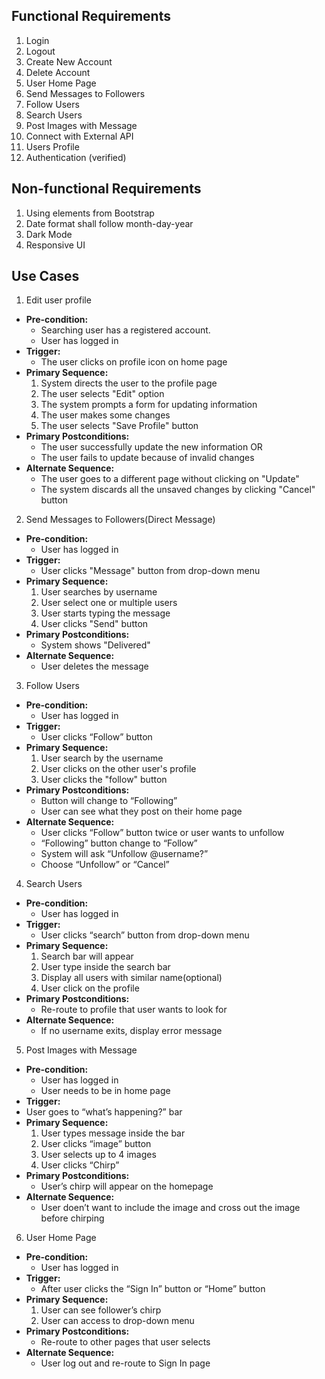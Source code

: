 ## Functional Requirements
1. Login
2. Logout
3. Create New Account
4. Delete Account
5. User Home Page
6. Send Messages to Followers
7. Follow Users
8. Search Users
9. Post Images with Message
10. Connect with External API
11. Users Profile
12. Authentication (verified)
## Non-functional Requirements
1. Using elements from Bootstrap
2. Date format shall follow month-day-year
3. Dark Mode
4. Responsive UI 

## Use Cases
1. Edit user profile 
- **Pre-condition:** 
  - Searching user has a registered account.
  - User has logged in  
- **Trigger:**
  - The user clicks on profile icon on home page 
- **Primary Sequence:**
  1. System directs the user to the profile page
  2. The user selects "Edit" option 
  3. The system prompts a form for updating information
  4. The user makes some changes
  5. The user selects "Save Profile" button
- **Primary Postconditions:**
  - The user successfully update the new information 
  OR
  - The user fails to update because of invalid changes
- **Alternate Sequence:** 
  - The user goes to a different page without clicking on "Update"
  - The system discards all the unsaved changes by clicking "Cancel" button

2. Send Messages to Followers(Direct Message)
- **Pre-condition:** 
  - User has logged in
- **Trigger:**
  - User clicks "Message" button from drop-down menu
- **Primary Sequence:**
  1. User searches by username
  2. User select one or multiple users 
  3. User starts typing the message
  4. User clicks "Send" button
- **Primary Postconditions:**
  - System shows "Delivered"
- **Alternate Sequence:** 
  - User deletes the message

3. Follow Users  
- **Pre-condition:**  
  -  User has logged in 
- **Trigger:**
  - User clicks “Follow” button
- **Primary Sequence:** 
  1. User search by the username
  2. User clicks on the other user's profile
  3. User clicks the "follow" button
- **Primary Postconditions:**
  - Button will change to “Following”
  - User can see what they post on their home page
- **Alternate Sequence:** 
  - User clicks “Follow” button twice or user wants to unfollow
  - “Following” button change to “Follow”
  - System will ask “Unfollow @username?” 
  - Choose “Unfollow” or “Cancel”

4. Search Users  
- **Pre-condition:**  
  - User has logged in 
- **Trigger:**
  - User clicks “search” button from drop-down menu
- **Primary Sequence:**
  1. Search bar will appear 
  2. User type inside the search bar
  3. Display all users with similar name(optional)
  4. User click on the profile
- **Primary Postconditions:**
  - Re-route to profile that user wants to look for 
- **Alternate Sequence:** 
  - If no username exits, display error message

5. Post Images with Message  
- **Pre-condition:**  
  - User has logged in 
  - User needs to be in home page
- **Trigger:**
 -  User goes to “what’s happening?” bar
- **Primary Sequence:**
  1. User types message inside the bar
  2. User clicks “image” button
  3. User selects up to 4 images
  4. User clicks “Chirp”
- **Primary Postconditions:** 
  - User’s chirp will appear on the homepage
- **Alternate Sequence:** 
  - User doen’t want to include the image and cross out the image before chirping

6. User Home Page 
- **Pre-condition:**  
  - User has logged in 
- **Trigger:**
  - After user clicks the “Sign In” button or “Home” button
- **Primary Sequence:**
  1. User can see follower’s chirp
  2. User can access to drop-down menu
- **Primary Postconditions:**
  - Re-route to other pages that user selects
- **Alternate Sequence:** 
  - User log out and re-route to Sign In page


